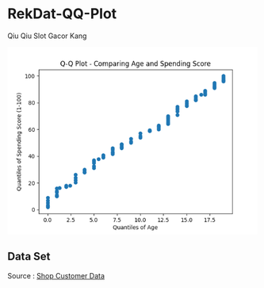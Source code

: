 # RekDat-QQ-Plot
Qiu Qiu Slot Gacor Kang

![](https://raw.githubusercontent.com/ahmadzaki2975/RekDat-QQ-Plot/main/Figure_1.png)

## Data Set
Source : [Shop Customer Data](https://www.kaggle.com/datasets/datascientistanna/customers-dataset/discussion/395405)
